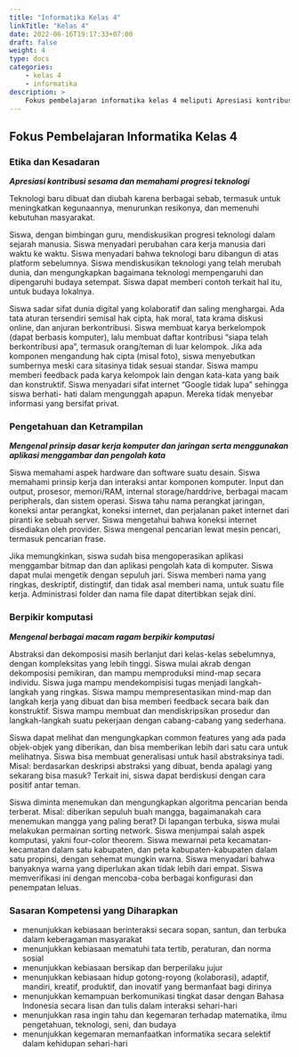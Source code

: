 ```yaml
---
title: "Informatika Kelas 4"
linkTitle: "Kelas 4"
date: 2022-06-16T19:17:33+07:00
draft: false
weight: 4
type: docs
categories:
    - kelas 4
    - informatika
description: >
    Fokus pembelajaran informatika kelas 4 meliputi Apresiasi kontribusi sesama dan memahami progresi teknologi, mengenal prinsip dasar kerja komputer dan jaringan serta menggunakan aplikasi menggambar dan pengolah kata serta mengenal berbagai macam ragam berpikir komputasi
---
```

## Fokus Pembelajaran Informatika Kelas 4
### Etika dan Kesadaran
***Apresiasi kontribusi sesama dan memahami progresi teknologi***

Teknologi baru dibuat dan diubah karena berbagai sebab, termasuk untuk meningkatkan kegunaannya, menurunkan resikonya, dan memenuhi kebutuhan masyarakat.

Siswa, dengan bimbingan guru, mendiskusikan progresi teknologi dalam sejarah manusia. Siswa menyadari perubahan cara kerja manusia dari waktu ke waktu. Siswa menyadari bahwa teknologi baru dibangun di atas platform sebelumnya. Siswa mendiskusikan teknologi yang telah merubah dunia, dan mengungkapkan bagaimana teknologi mempengaruhi dan dipengaruhi budaya setempat. Siswa dapat memberi contoh terkait hal itu, untuk budaya lokalnya.

Siswa sadar sifat dunia digital yang kolaboratif dan saling menghargai. Ada tata aturan tersendiri semisal hak cipta, hak moral, tata krama diskusi online, dan anjuran berkontribusi. Siswa membuat karya berkelompok (dapat berbasis komputer), lalu membuat daftar kontribusi “siapa telah berkontribusi apa”, termasuk orang/teman di luar kelompok. Jika ada komponen mengandung hak cipta (misal foto), siswa menyebutkan sumbernya meski cara sitasinya tidak sesuai standar. Siswa mampu memberi feedback pada karya kelompok lain dengan kata-kata yang baik dan konstruktif. Siswa menyadari sifat internet “Google tidak lupa” sehingga siswa berhati- hati dalam mengunggah apapun. Mereka tidak menyebar informasi yang bersifat privat.

### Pengetahuan dan Ketrampilan
***Mengenal prinsip dasar kerja komputer dan jaringan serta menggunakan aplikasi menggambar dan pengolah kata***

Siswa memahami aspek hardware dan software suatu desain. Siswa memahami prinsip kerja dan interaksi antar komponen komputer. Input dan output, prosesor, memori/RAM, internal storage/harddrive, berbagai macam peripherals, dan sistem operasi. Siswa tahu nama perangkat jaringan, koneksi antar perangkat, koneksi internet, dan perjalanan paket internet dari piranti ke sebuah server. Siswa mengetahui bahwa koneksi internet disediakan oleh provider. Siswa mengenal pencarian lewat mesin pencari, termasuk pencarian frase.

Jika memungkinkan, siswa sudah bisa mengoperasikan aplikasi menggambar bitmap dan dan aplikasi pengolah kata di komputer. Siswa dapat mulai mengetik dengan sepuluh jari. Siswa memberi nama yang ringkas, deskriptif, distingtif, dan tidak asal memberi nama, untuk suatu file kerja. Administrasi folder dan nama file dapat ditertibkan sejak dini.

### Berpikir komputasi
***Mengenal berbagai macam ragam berpikir komputasi***

Abstraksi dan dekomposisi masih berlanjut dari kelas-kelas sebelumnya, dengan kompleksitas yang lebih tinggi. Siswa mulai akrab dengan dekomposisi pemikiran, dan mampu memproduksi mind-map secara individu. Siswa juga mampu mendekompisisi tugas menjadi langkah-langkah yang ringkas. Siswa mampu mempresentasikan mind-map dan langkah kerja yang dibuat dan bisa memberi feedback secara baik dan konstruktif. Siswa mampu membuat dan mendiskripsikan prosedur dan langkah-langkah suatu pekerjaan dengan cabang-cabang yang sederhana.

Siswa dapat melihat dan mengungkapkan common features yang ada pada objek-objek yang diberikan, dan bisa memberikan lebih dari satu cara untuk melihatnya. Siswa bisa membuat generalisasi untuk hasil abstraksinya tadi. Misal: berdasarkan deskripsi abstraksi yang dibuat, benda apalagi yang sekarang bisa masuk? Terkait ini, siswa dapat berdiskusi dengan cara positif antar teman.

Siswa diminta menemukan dan mengungkapkan algoritma pencarian benda terberat. Misal: diberikan sepuluh buah mangga, bagaimanakah cara menemukan mangga yang paling berat? Di lapangan terbuka, siswa mulai melakukan permainan sorting network.
Siswa menjumpai salah aspek komputasi, yakni four-color theorem. Siswa mewarnai peta kecamatan-kecamatan dalam satu kabupaten, dan peta kabupaten-kabupaten dalam satu propinsi, dengan sehemat mungkin warna. Siswa menyadari bahwa banyaknya warna yang diperlukan akan tidak lebih dari empat. Siswa memverifikasi ini dengan mencoba-coba berbagai konfigurasi dan penempatan leluas.

### Sasaran Kompetensi yang Diharapkan
- menunjukkan kebiasaan berinteraksi secara sopan, santun, dan terbuka dalam keberagaman masyarakat
- menunjukkan kebiasaan mematuhi tata tertib, peraturan, dan norma sosial
- menunjukkan kebiasaan bersikap dan berperilaku jujur
- menunjukkan kebiasaan hidup gotong-royong (kolaborasi), adaptif, mandiri, kreatif, produktif, dan inovatif yang bermanfaat bagi dirinya
- menunjukkan kemampuan berkomunikasi tingkat dasar dengan Bahasa Indonesia secara lisan dan tulis dalam interaksi sehari-hari
- menunjukkan rasa ingin tahu dan kegemaran terhadap matematika, ilmu pengetahuan, teknologi, seni, dan budaya
- menunjukkan kegemaran memanfaatkan informatika secara selektif dalam kehidupan sehari-hari

